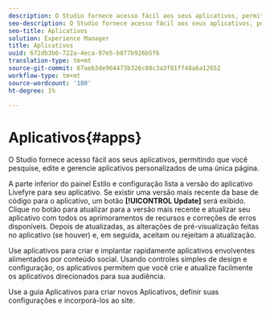 ```yaml
---
description: O Studio fornece acesso fácil aos seus aplicativos, permitindo que você pesquise, edite e gerencie aplicativos personalizados de uma única página.
seo-description: O Studio fornece acesso fácil aos seus aplicativos, permitindo que você pesquise, edite e gerencie aplicativos personalizados de uma única página.
seo-title: Aplicativos
solution: Experience Manager
title: Aplicativos
uuid: 672db3b6-722a-4eca-97e5-b877b926b5f6
translation-type: tm+mt
source-git-commit: 67aeb3de964473b326c88c3a3f81ff48a6a12652
workflow-type: tm+mt
source-wordcount: '180'
ht-degree: 1%

---
```



# Aplicativos{#apps}

O Studio fornece acesso fácil aos seus aplicativos, permitindo que você pesquise, edite e gerencie aplicativos personalizados de uma única página.

A parte inferior do painel Estilo e configuração lista a versão do aplicativo Livefyre para seu aplicativo. Se existir uma versão mais recente da base de código para o aplicativo, um botão **[!UICONTROL Update]** será exibido. Clique no botão para atualizar para a versão mais recente e atualizar seu aplicativo com todos os aprimoramentos de recursos e correções de erros disponíveis. Depois de atualizadas, as alterações de pré-visualização feitas no aplicativo (se houver) e, em seguida, aceitam ou rejeitam a atualização.

Use aplicativos para criar e implantar rapidamente aplicativos envolventes alimentados por conteúdo social. Usando controles simples de design e configuração, os aplicativos permitem que você crie e atualize facilmente os aplicativos direcionados para sua audiência.

Use a guia Aplicativos para criar novos Aplicativos, definir suas configurações e incorporá-los ao site.
